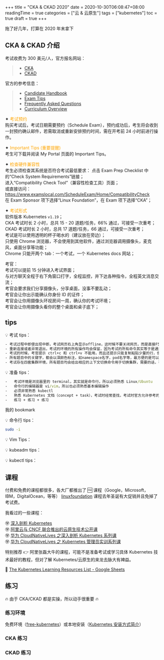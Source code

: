 +++
title = "CKA & CKAD 2020"
date = 2020-10-30T06:08:47+08:00
readingTime = true
categories = ["云 & 云原生"]
tags = ["kubernetes"]
toc = true
draft = true
+++

拖了好几年，打算在 2020 年末拿下

<!--more-->

## CKA & CKAD 介绍

考试收费为 300 美元/人，官方报名网站：

> -   [CKA](https://www.cncf.io/certification/CKA/)
> -   [CKAD](https://www.cncf.io/certification/CKAD/)

官方的参考信息：

> -   [Candidate Handbook](https://training.linuxfoundation.org/go/cka-ckad-candidate-handbook)
> -   [Exam Tips](http://training.linuxfoundation.org/go//Important-Tips-CKA-CKAD)
> -   [Frequently Asked Questions](http://training.linuxfoundation.org/go/cka-ckad-faq)
> -   [Curriculum Overview](https://github.com/cncf/curriculum)

✦ <span style="color: orange">考试预约</span>  
购买考试后，考试日期需要预约（Schedule Exam），预约成功后，考生将会收到一封预约确认邮件，若需取消或重新安排预约时间，需在开考前 24 小时前进行操作。

✦ <span style="color: orange">Important Tips (重要提醒)</span>  
考生可下载并阅读 My Portal 页面的 Important Tips。

✦ <span style="color: orange">检查硬件兼容性</span>  
考生必须检查其系统是否符合考试最低要求：
点击 Exam Prep Checklist 中的“Check System Requirements”链接；  
进入“Compatibility Check Tool”（兼容性检查工具）页面；  
或直接访问：https://www.examslocal.com/ScheduleExam/Home/CompatibilityCheck  
在 Exam Sponsor 项下选择“Linux Foundation”，在 Exam 项下选择“CKA”；

✦ <span style="color: orange">考试形式</span>  
软件版本 Kubernetes `v1.19`；  
CKA 考试时长 2 小时，总共 15 - 20 道题/任务，66% 通过，可接受一次重考；  
CKAD 考试时长 2 小时，总共 17 道题/任务，66 通过，可接受一次重考；  
考试是可以使用透明的杯子喝水的（建议放在旁边）；  
只使用 Chrome 浏览器，不会使用到其他软件，通过浏览器调用摄像头，麦克风，桌面分享等功能；  
Chrome 只能开两个 tab：一个考试，一个 Kubernetes docs 网站；

考官：  
 考试可以提前 15 分钟进入考试界面；  
 与对方聊天全程于右下角窗口打字，全程监控，并下达各种指令，全程英文消息交流；  
 考官会要求我们分享摄像头，分享桌面，没事不要乱动；  
 考官会让你出示能确认你身份 ID 的证件；  
 考官会让你用摄像头环视房间一周，确认你的考试环境；  
 考官会让你用摄像头看你的整个桌面和桌子底下；

## tips

💡 考试 tips：

```cmd
- 考试过程中即使出现中断，考试网页右上角显示offline，这时候不要关闭网页，而是直接F5刷新考试界面，等于重新连接。
- 重新连接或者异常退出，考试的环境的所有操作均会保留，因为考试的所有命令其实等于是通过Chrome浏览器远程敲在另一端的主机上的。
- 考试的时候，考官提示 ctrl+c 和 ctrl+v 不能用，而且还提示只能复制粘贴少量的行，但实测其实考试操作的网页上不能用，但是在参考的 Kubernetes.io 中完全可以用，而且可以整段的复制，同时还可以使用鼠标右键复制。
- 所有题目中的关键字，都会以深颜色标注，如namespace名字，pod名字等，最方便的是可以直接鼠标左键点击就是复制。
- 考试存在四套集群环境，所有题目均会给出相应的上下文切换命令用于切换集群，需要的话，不要忘记切换，个别题目需要切换集群和ssh至其他集群，一定要先切换集群然后ssh，而不能先ssh再切换集群。
```

💡 准备 tips：

```cmd
-   考试环境是浏览器里的 terminal，其实就是命令行，所以必须熟悉 Linux/Ubuntu
-   命令行的编辑器是 vi/vim，所以也必须熟悉基本编辑操作
-   必须非常熟悉 kubectl
-   熟悉 Kubernetes 文档（concept + task），考试时经常查找，考试时官方允许参考的网页只有三个：https://kubernetes.io/docs/ 及其子域、https://github.com/kubernetes/ 及其子域或 https://kubernetes.io/blog/
-   练习 + 练习 + 练习
```

我的 bookmark

💡 命令行 tips：


```bash
sudo -i

```

💡 Vim Tips：

💡 kubeadm tips：

💡 kubectl tips：

## 课程

付费和免费的课程都很多，各大厂都推出了 🆓 课程（Google，Microsoft，IBM，DigitalOcean，等等） [linuxfoundation](https://training.linuxfoundation.org/) 课程去年圣诞有大促销并且免掉了考试费。

我看过的一些课程：

㊫ [深入剖析 Kubernetes](https://time.geekbang.org/column/intro/116)  
㊫ [阿里云与 CNCF 联合推出的云原生技术公开课](https://edu.aliyun.com/roadmap/cloudnative)  
㊫ [华为 CloudNativeLives 之深入剖析 Kubernetes 系列课](https://bbs.huaweicloud.com/forum/thread-17415-1-1.html)  
㊫ [华为 CloudNativeLives 之 Kubernetes 管理员实训系列课](https://bbs.huaweicloud.com/forum/thread-17416-1-1.html)

特别推荐 👉 阿里张磊大牛的课程，可能不是准备考试或学习具体 Kubernetes 技术最好的教程，但对了解 Kubernetes/云原生的来龙去脉大有裨益。

📌 [The Kubernetes Learning Resources List - Google Sheets](https://goo.gl/Rywkpd)

## 练习

🔥 由于 CKA/CKAD 都是实操，所以动手很重要 🔥

### 练习环境

免费环境（[free-kubernetes](https://github.com/learnk8s/free-kubernetes/)）或本地安装（[Kubernetes 安装方式简介](/posts/k8s-install/)）

### CKA 练习

### CKAD 练习

